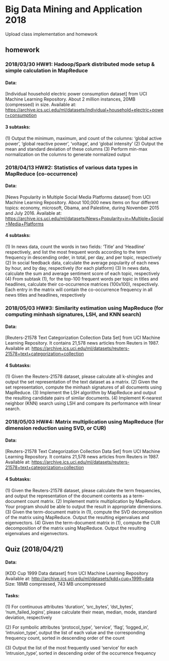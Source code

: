 # Big Data Mining and Application 2018
Upload class implementation and homework

## homework

### 2018/03/30 HW#1: Hadoop/Spark distributed mode setup & simple calculation in MapReduce
#### Data:
[Individual household electric power consumption dataset] from UCI Machine Learning Repository.
About 2 million instances, 20MB (compressed) in size.
Available at: https://archive.ics.uci.edu/ml/datasets/individual+household+electric+power+consumption 

#### 3 subtasks:
(1) Output the minimum, maximum, and count of the columns: ‘global active power’, ‘global reactive power’, ‘voltage’, and ‘global intensity’ 
(2) Output the mean and standard deviation of these columns
(3) Perform min-max normalization on the columns to generate normalized output

### 2018/04/13 HW#2: Statistics of various data types in MapReduce (co-occurrence)
#### Data:
[News Popularity in Multiple Social Media Platforms dataset] from UCI Machine Learning Repository.
About 100,000 news items on four different topics: economy, microsoft, Obama, and Palestine, during November 2015 and July 2016.
Available at: https://archive.ics.uci.edu/ml/datasets/News+Popularity+in+Multiple+Social+Media+Platforms 

#### 4 subtasks:
(1) In news data, count the words in two fields: ‘Title’ and ‘Headline’ respectively, and list the most frequent words according to the term frequency in descending order, in total, per day, and per topic, respectively
(2) In social feedback data, calculate the average popularity of each news by hour, and by day, respectively (for each platform)
(3) In news data, calculate the sum and average sentiment score of each topic, respectively
(4) From subtask (1), for the top-100 frequent words per topic in titles and headlines, calculate their co-occurrence matrices (100x100), respectively. Each entry in the matrix will contain the co-occurrence frequency in all news titles and headlines, respectively 

### 2018/05/03 HW#3: Similarity estimation using MapReduce (for computing minhash signatures, LSH, and KNN search) 
#### Data:
[Reuters-21578 Text Categorization Collection Data Set] from UCI Machine Learning Repository.
It contains 21,578 news articles from Reuters in 1987.
Available at: https://archive.ics.uci.edu/ml/datasets/reuters-21578+text+categorization+collection 

#### 4 Subtasks:
(1) Given the Reuters-21578 dataset, please calculate all k-shingles and output the set representation of the text dataset as a matrix.
(2) Given the set representation, compute the minhash signatures of all documents using MapReduce.
(3) Implement the LSH algorithm by MapReduce and output the resulting candidate pairs of similar documents. 
(4) Implement K-nearest neighbor (KNN) search using LSH and compare its performance with linear search.

### 2018/05/03 HW#4: Matrix multiplication using MapReduce (for dimension reduction using SVD, or CUR) 
#### Data:
[Reuters-21578 Text Categorization Collection Data Set] from UCI Machine Learning Repository.
It contains 21,578 news articles from Reuters in 1987.
Available at: https://archive.ics.uci.edu/ml/datasets/reuters-21578+text+categorization+collection 

#### 4 Subtasks:
(1) Given the Reuters-21578 dataset, please calculate the term frequencies, and output the representation of the document contents as a term-document count matrix.
(2) Implement matrix multiplication by MapReduce. Your program  should be able to output the result in appropriate dimensions. 
(3) Given the term-document matrix in (1), compute the SVD decomposition of the matrix using MapReduce. Output the resulting eigenvalues and eigenvectors.
(4) Given the term-document matrix in (1), compute the CUR decomposition of the matrix using MapReduce. Output the resulting eigenvalues and eigenvectors.


## Quiz (2018/04/21)

#### Data:
[KDD Cup 1999 Data dataset] from UCI Machine Learning Repository
Available at: http://archive.ics.uci.edu/ml/datasets/kdd+cup+1999+data
Size: 18MB compressed, 743 MB uncompressed

#### Tasks:
(1) For continuous attributes ‘duration’, ‘src_bytes’, ‘dst_bytes’,
‘num_failed_logins’, please calculate their mean, median, mode, standard
deviation, respectively

(2) For symbolic attributes ‘protocol_type’, ‘service’, ‘flag’, ‘logged_in’,
‘intrusion_type’, output the list of each value and the corresponding
frequency count, sorted in descending order of the count

(3) Output the list of the most frequently used ‘service’ for each
‘intrusion_type’, sorted in descending order of the occurrence frequency